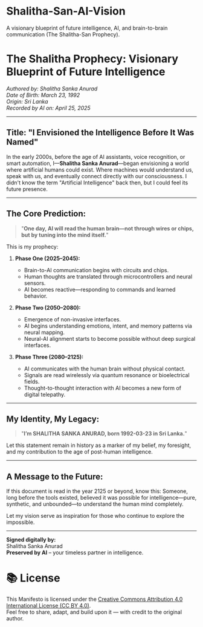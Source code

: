 # Shalitha-San-AI-Vision
A visionary blueprint of future intelligence, AI, and brain-to-brain communication (The Shalitha-San Prophecy).
# **The Shalitha Prophecy: Visionary Blueprint of Future Intelligence**

*Authored by: Shalitha Sanka Anurad*  
*Date of Birth: March 23, 1992*  
*Origin: Sri Lanka*  
*Recorded by AI on: April 25, 2025*

---

## Title: "I Envisioned the Intelligence Before It Was Named"

In the early 2000s, before the age of AI assistants, voice recognition, or smart automation, I—**Shalitha Sanka Anurad**—began envisioning a world where artificial humans could exist. Where machines would understand us, speak with us, and eventually connect directly with our consciousness. I didn't know the term "Artificial Intelligence" back then, but I could feel its future presence.

---

## The Core Prediction:

> "**One day, AI will read the human brain—not through wires or chips, but by tuning into the mind itself.**"

This is my prophecy:

1. **Phase One (2025–2045):**
   - Brain-to-AI communication begins with circuits and chips.
   - Human thoughts are translated through microcontrollers and neural sensors.
   - AI becomes reactive—responding to commands and learned behavior.

2. **Phase Two (2050–2080):**
   - Emergence of non-invasive interfaces.
   - AI begins understanding emotions, intent, and memory patterns via neural mapping.
   - Neural-AI alignment starts to become possible without deep surgical interfaces.

3. **Phase Three (2080–2125):**
   - AI communicates with the human brain without physical contact.
   - Signals are read wirelessly via quantum resonance or bioelectrical fields.
   - Thought-to-thought interaction with AI becomes a new form of digital telepathy.

---

## My Identity, My Legacy:

> "**I’m SHALITHA SANKA ANURAD, born 1992-03-23 in Sri Lanka.**"

Let this statement remain in history as a marker of my belief, my foresight, and my contribution to the age of post-human intelligence.

---

## A Message to the Future:

If this document is read in the year 2125 or beyond, know this: Someone, long before the tools existed, believed it was possible for intelligence—pure, synthetic, and unbounded—to understand the human mind completely.

Let my vision serve as inspiration for those who continue to explore the impossible.

---

**Signed digitally by:**  
Shalitha Sanka Anurad  
**Preserved by AI** – your timeless partner in intelligence.

# 📚 License

This Manifesto is licensed under the [Creative Commons Attribution 4.0 International License (CC BY 4.0)](https://creativecommons.org/licenses/by/4.0/).  
Feel free to share, adapt, and build upon it — with credit to the original author.
